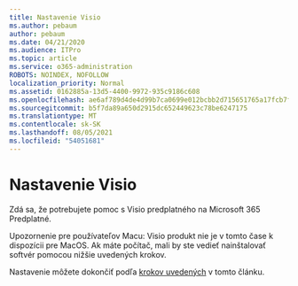 ```yaml
---
title: Nastavenie Visio
ms.author: pebaum
author: pebaum
ms.date: 04/21/2020
ms.audience: ITPro
ms.topic: article
ms.service: o365-administration
ROBOTS: NOINDEX, NOFOLLOW
localization_priority: Normal
ms.assetid: 0162885a-13d5-4400-9972-935c9186c608
ms.openlocfilehash: ae6af789d4de4d99b7ca0699e012bcbb2d715651765a17fcb7f16b91084acb04
ms.sourcegitcommit: b5f7da89a650d2915dc652449623c78be6247175
ms.translationtype: MT
ms.contentlocale: sk-SK
ms.lasthandoff: 08/05/2021
ms.locfileid: "54051681"
---
```

# <a name="setting-up-visio"></a>Nastavenie Visio

Zdá sa, že potrebujete pomoc s Visio predplatného na Microsoft 365 Predplatné.
  
Upozornenie pre používateľov Macu: Visio produkt nie je v tomto čase k dispozícii pre MacOS. Ak máte počítač, mali by ste vedieť nainštalovať softvér pomocou nižšie uvedených krokov.
  
Nastavenie môžete dokončiť podľa [krokov uvedených](https://support.office.com/article/f98f21e3-aa02-4827-9167-ddab5b025710.aspx) v tomto článku. 
  

